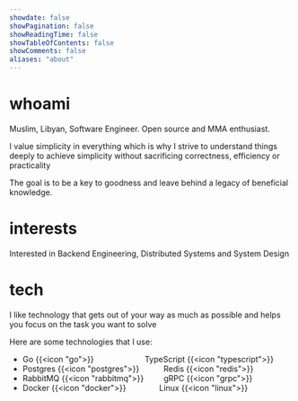 ```yaml
---
showdate: false
showPagination: false
showReadingTime: false
showTableOfContents: false
showComments: false
aliases: "about"
---
```


# whoami

Muslim, Libyan, Software Engineer. Open source and MMA enthusiast.

I value simplicity in everything which is why I strive to understand things deeply to achieve simplicity without sacrificing correctness, efficiency or practicality

The goal is to be a key to goodness and leave behind a legacy of beneficial knowledge.

# interests

Interested in Backend Engineering, Distributed Systems and System Design

# tech

I like technology that gets out of your way as much as possible and helps you focus on the task you want to solve


Here are some technologies that I use:
- Go {{<icon "go">}}  &nbsp; &nbsp; &nbsp; &nbsp; &nbsp; &nbsp; &nbsp; &nbsp; &nbsp; &nbsp; &nbsp; TypeScript {{<icon "typescript">}}
- Postgres {{<icon "postgres">}}  &nbsp; &nbsp; &nbsp; &nbsp; &nbsp; Redis {{<icon "redis">}}
- RabbitMQ {{<icon "rabbitmq">}}  &nbsp; &nbsp; &nbsp; &nbsp;  gRPC {{<icon "grpc">}}
- Docker {{<icon "docker">}}  &nbsp; &nbsp; &nbsp; &nbsp; &nbsp; &nbsp; &nbsp; Linux {{<icon "linux">}}
